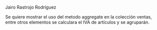 Jairo Rastrojo Rodríguez

Se quiere mostrar el uso del metodo aggregate en la colección ventas, entre otros elementos
se calculara el IVA de artículos y se agruparán.
